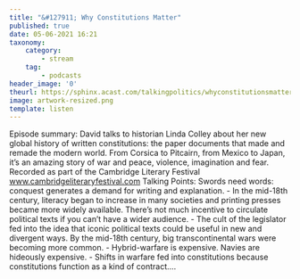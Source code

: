 ```yaml
---
title: "&#127911; Why Constitutions Matter"
published: true
date: 05-06-2021 16:21
taxonomy:
    category:
        - stream
    tag:
        - podcasts
header_image: '0'
theurl: https://sphinx.acast.com/talkingpolitics/whyconstitutionsmatter/media.mp3?tk=eyJ0ayI6ImRlZmF1bHQiLCJhZHMiOnRydWUsInNwb25zIjp0cnVlLCJpbiI6Imh0dHBzOi8vYXRlYW0tcGVnYXN1cy1hc3NldHMtYnVja2V0LXByb2QuczMuZXUtd2VzdC0xLmFtYXpvbmF3cy5jb20vOWEwM2ZlOWUtMWZmMC00ZGNjLWIzZjYtNTBiZDFmMDE2ZWE0L2F1ZGlvL3B1YmxpY2ludHJvLWttM212MTR1LWZpbmFsX3RwX25ld19tZXNzYWdlX2Zvcl9taXhpbmcubXAzIiwic3RhdHVzIjoicHVibGljIn0=&sig=Umn-Bb9engKnyE5drm0jP3I5_ItmhpANQbiEgXt-f1I
image: artwork-resized.png
template: listen
--- 
```

Episode summary: David talks to historian Linda Colley about her new global history of written constitutions: the paper documents that made and remade the modern world. From Corsica to Pitcairn, from Mexico to Japan, it’s an amazing story of war and peace, violence, imagination and fear. Recorded as part of the Cambridge Literary Festival www.cambridgeliteraryfestival.com Talking Points: Swords need words: conquest generates a demand for writing and explanation. - In the mid-18th century, literacy began to increase in many societies and printing presses became more widely available. There’s not much incentive to circulate political texts if you can’t have a wider audience. - The cult of the legislator fed into the idea that iconic political texts could be useful in new and divergent ways. By the mid-18th century, big transcontinental wars were becoming more common. - Hybrid-warfare is expensive. Navies are hideously expensive. - Shifts in warfare fed into constitutions because constitutions function as a kind of contract.…
